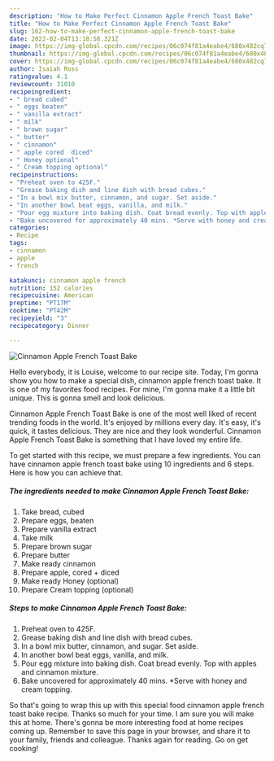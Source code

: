 ```yaml
---
description: "How to Make Perfect Cinnamon Apple French Toast Bake"
title: "How to Make Perfect Cinnamon Apple French Toast Bake"
slug: 162-how-to-make-perfect-cinnamon-apple-french-toast-bake
date: 2022-02-04T13:18:58.321Z
image: https://img-global.cpcdn.com/recipes/06c074f81a4eabe4/680x482cq70/cinnamon-apple-french-toast-bake-recipe-main-photo.jpg
thumbnail: https://img-global.cpcdn.com/recipes/06c074f81a4eabe4/680x482cq70/cinnamon-apple-french-toast-bake-recipe-main-photo.jpg
cover: https://img-global.cpcdn.com/recipes/06c074f81a4eabe4/680x482cq70/cinnamon-apple-french-toast-bake-recipe-main-photo.jpg
author: Isaiah Ross
ratingvalue: 4.1
reviewcount: 31010
recipeingredient:
- " bread cubed"
- " eggs beaten"
- " vanilla extract"
- " milk"
- " brown sugar"
- " butter"
- " cinnamon"
- " apple cored  diced"
- " Honey optional"
- " Cream topping optional"
recipeinstructions:
- "Preheat oven to 425F."
- "Grease baking dish and line dish with bread cubes."
- "In a bowl mix butter, cinnamon, and sugar. Set aside."
- "In another bowl beat eggs, vanilla, and milk."
- "Pour egg mixture into baking dish. Coat bread evenly. Top with apples and cinnamon mixture."
- "Bake uncovered for approximately 40 mins. *Serve with honey and cream topping."
categories:
- Recipe
tags:
- cinnamon
- apple
- french

katakunci: cinnamon apple french 
nutrition: 152 calories
recipecuisine: American
preptime: "PT17M"
cooktime: "PT42M"
recipeyield: "3"
recipecategory: Dinner

---
```



![Cinnamon Apple French Toast Bake](https://img-global.cpcdn.com/recipes/06c074f81a4eabe4/680x482cq70/cinnamon-apple-french-toast-bake-recipe-main-photo.jpg)

Hello everybody, it is Louise, welcome to our recipe site. Today, I'm gonna show you how to make a special dish, cinnamon apple french toast bake. It is one of my favorites food recipes. For mine, I'm gonna make it a little bit unique. This is gonna smell and look delicious.

Cinnamon Apple French Toast Bake is one of the most well liked of recent trending foods in the world. It's enjoyed by millions every day. It's easy, it's quick, it tastes delicious. They are nice and they look wonderful. Cinnamon Apple French Toast Bake is something that I have loved my entire life.




To get started with this recipe, we must prepare a few ingredients. You can have cinnamon apple french toast bake using 10 ingredients and 6 steps. Here is how you can achieve that.

<!--inarticleads1-->

##### The ingredients needed to make Cinnamon Apple French Toast Bake:

1. Take  bread, cubed
1. Prepare  eggs, beaten
1. Prepare  vanilla extract
1. Take  milk
1. Prepare  brown sugar
1. Prepare  butter
1. Make ready  cinnamon
1. Prepare  apple, cored + diced
1. Make ready  Honey (optional)
1. Prepare  Cream topping (optional)




<!--inarticleads2-->

##### Steps to make Cinnamon Apple French Toast Bake:

1. Preheat oven to 425F.
1. Grease baking dish and line dish with bread cubes.
1. In a bowl mix butter, cinnamon, and sugar. Set aside.
1. In another bowl beat eggs, vanilla, and milk.
1. Pour egg mixture into baking dish. Coat bread evenly. Top with apples and cinnamon mixture.
1. Bake uncovered for approximately 40 mins. *Serve with honey and cream topping.




So that's going to wrap this up with this special food cinnamon apple french toast bake recipe. Thanks so much for your time. I am sure you will make this at home. There's gonna be more interesting food at home recipes coming up. Remember to save this page in your browser, and share it to your family, friends and colleague. Thanks again for reading. Go on get cooking!
